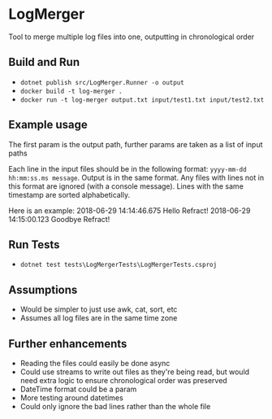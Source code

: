 # LogMerger
Tool to merge multiple log files into one, outputting in chronological order

## Build and Run
- `dotnet publish src/LogMerger.Runner -o output`
- `docker build -t log-merger .`
- `docker run -t log-merger output.txt input/test1.txt input/test2.txt`

## Example usage
The first param is the output path, further params are taken as a list of input paths

Each line in the input files should be in the following format: `yyyy-mm-dd hh:mm:ss.ms message`.
Output is in the same format.
Any files with lines not in this format are ignored (with a console message).
Lines with the same timestamp are sorted alphabetically.

Here is an example:
2018-06-29 14:14:46.675 Hello Refract!
2018-06-29 14:15:00.123 Goodbye Refract!

## Run Tests
- `dotnet test tests\LogMergerTests\LogMergerTests.csproj`

## Assumptions
- Would be simpler to just use awk, cat, sort, etc
- Assumes all log files are in the same time zone

## Further enhancements
- Reading the files could easily be done async
- Could use streams to write out files as they're being read, but would need extra logic to ensure chronological order was preserved
- DateTime format could be a param
- More testing around datetimes
- Could only ignore the bad lines rather than the whole file